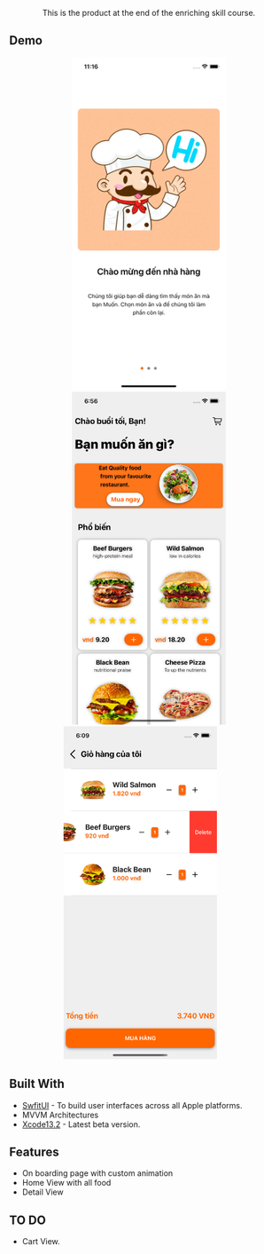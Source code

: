<p align="center"> This is the product at the end of the enriching skill course. </p>
</p>



## Demo

<p align="center">
<img src="resources/intro.gif" height="600">
<img src="resources/home.png" height="600">
<img src="resources/cart.png" height="600">
&nbsp; &nbsp; &nbsp; &nbsp;
</p>

## Built With

* [SwfitUI](https://developer.apple.com/xcode/swiftui/) - To build user interfaces across all Apple platforms.
* MVVM Architectures
* [Xcode13.2](https://developer.apple.com/documentation/xcode-release-notes/xcode-12-beta-release-notes) - Latest beta version.


## Features

* On boarding page with custom animation 
* Home View with all food
* Detail View

## TO DO

* Cart View.

